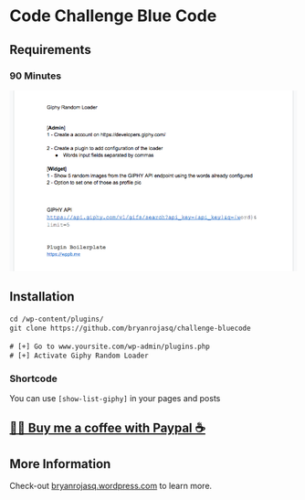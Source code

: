 # Code Challenge Blue Code

## Requirements 

### 90 Minutes

![Code Challenge Blue Code](./requirements.png)

## Installation

```
cd /wp-content/plugins/
git clone https://github.com/bryanrojasq/challenge-bluecode

# [+] Go to www.yoursite.com/wp-admin/plugins.php
# [+] Activate Giphy Random Loader
```

### Shortcode
You can use `[show-list-giphy]` in your pages and posts

## [👍🏻 Buy me a coffee with Paypal ☕️](https://paypal.me/bryanrojasq)

## More Information

Check-out [bryanrojasq.wordpress.com](https://bryanrojasq.wordpress.com) to learn more.

